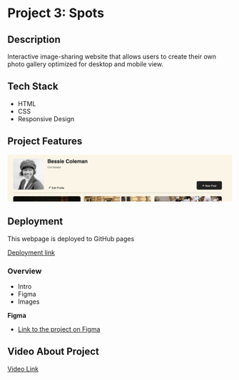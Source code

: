 # Project 3: Spots

## Description

Interactive image-sharing website that allows users to create their own photo gallery optimized for desktop and mobile view.

## Tech Stack

- HTML
- CSS
- Responsive Design

## Project Features

![Project features](./images/Project%20features.png)

## Deployment

This webpage is deployed to GitHub pages

[Deployment link](https://www.guanabanaguacate.github.io/se_project_spots)

### Overview  

* Intro  
* Figma  
* Images  
  
**Figma**  
  
* [Link to the project on Figma](https://www.figma.com/file/BBNm2bC3lj8QQMHlnqRsga/Sprint-3-Project-%E2%80%94-Spots?type=design&node-id=2%3A60&mode=design&t=afgNFybdorZO6cQo-1)
  
## Video About Project 

[Video Link](https://drive.google.com/drive/u/1/folders/1JY5kXLbfUJ5n15ODNdXNiTmOdJaXcyOt)

